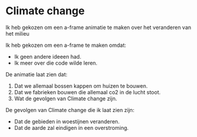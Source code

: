 # Climate change
Ik heb gekozen om een a-frame animatie te maken over het veranderen van het milieu

Ik heb gekozen om een a-frame te maken omdat:
* Ik geen andere ideeen had.
* Ik meer over die code wilde leren.

De animatie laat zien dat:
1. Dat we allemaal bossen kappen om huizen te bouwen.
2. Dat we fabrieken bouwen die allemaal co2 in de lucht stoot.
3. Wat de gevolgen van Climate change zijn.

De gevolgen van Climate change die ik laat zien zijn:
* Dat de gebieden in woestijnen veranderen.
* Dat de aarde zal eindigen in een overstroming.
